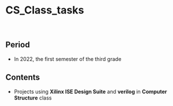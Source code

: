 # CS_Class_tasks
<br/>

## Period

- In 2022, the first semester of the third grade

## Contents

- Projects using **Xilinx ISE Design Suite** and **verilog** in **Computer Structure** class

